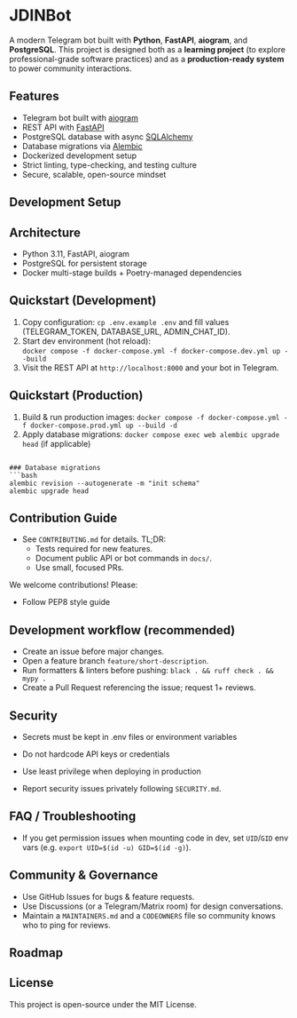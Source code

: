 # JDINBot


A modern Telegram bot built with **Python**, **FastAPI**, **aiogram**, and **PostgreSQL**. This project is designed both as a **learning project** (to explore professional-grade software practices) and as a **production-ready system** to power community interactions.


## Features
- Telegram bot built with [aiogram](https://docs.aiogram.dev)
- REST API with [FastAPI](https://fastapi.tiangolo.com)
- PostgreSQL database with async [SQLAlchemy](https://docs.sqlalchemy.org)
- Database migrations via [Alembic](https://alembic.sqlalchemy.org)
- Dockerized development setup
- Strict linting, type-checking, and testing culture
- Secure, scalable, open-source mindset


## Development Setup

## Architecture
- Python 3.11, FastAPI, aiogram
- PostgreSQL for persistent storage
- Docker multi-stage builds + Poetry-managed dependencies

## Quickstart (Development)
1. Copy configuration: `cp .env.example .env` and fill values (TELEGRAM_TOKEN, DATABASE_URL, ADMIN_CHAT_ID).
2. Start dev environment (hot reload):  
   `docker compose -f docker-compose.yml -f docker-compose.dev.yml up --build`
3. Visit the REST API at `http://localhost:8000` and your bot in Telegram.

## Quickstart (Production)
1. Build & run production images:
   `docker compose -f docker-compose.yml -f docker-compose.prod.yml up --build -d`
2. Apply database migrations:
   `docker compose exec web alembic upgrade head`  (if applicable)
```

### Database migrations
```bash
alembic revision --autogenerate -m "init schema"
alembic upgrade head
```
## Contribution Guide

- See `CONTRIBUTING.md` for details. TL;DR:
  - Tests required for new features.
  - Document public API or bot commands in `docs/`.
  - Use small, focused PRs.

We welcome contributions! Please:

* Follow PEP8 style guide

## Development workflow (recommended)
- Create an issue before major changes.
- Open a feature branch `feature/short-description`.
- Run formatters & linters before pushing: `black . && ruff check . && mypy .`
- Create a Pull Request referencing the issue; request 1+ reviews.

## Security

* Secrets must be kept in .env files or environment variables

* Do not hardcode API keys or credentials

* Use least privilege when deploying in production

* Report security issues privately following `SECURITY.md`.

## FAQ / Troubleshooting
- If you get permission issues when mounting code in dev, set `UID`/`GID` env vars (e.g. `export UID=$(id -u) GID=$(id -g)`).

## Community & Governance
- Use GitHub Issues for bugs & feature requests.
- Use Discussions (or a Telegram/Matrix room) for design conversations.
- Maintain a `MAINTAINERS.md` and a `CODEOWNERS` file so community knows who to ping for reviews.


## Roadmap




## License

This project is open-source under the MIT License.